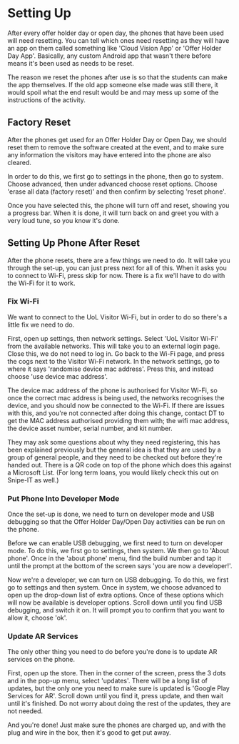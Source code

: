 # Setting Up
After every offer holder day or open day, the phones that have been used will need resetting. 
You can tell which ones need resetting as they will have an app on them called something like 'Cloud Vision App' or 'Offer Holder Day App'. 
Basically, any custom Android app that wasn't there before means it's been used as needs to be reset.

The reason we reset the phones after use is so that the students can make the app themselves.
If the old app someone else made was still there, it would spoil what the end result would be and may mess up some of the instructions of the activity. 

## Factory Reset
After the phones get used for an Offer Holder Day or Open Day, we should reset them to remove the software created at the event,
and to make sure any information the visitors may have entered into the phone are also cleared.

In order to do this, we first go to settings in the phone, then go to system. Choose advanced, then under advanced choose reset options.
Choose 'erase all data (factory reset)' and then confirm by selecting 'reset phone'.

Once you have selected this, the phone will turn off and reset, showing you a progress bar. When it is done, it will turn back on and greet you with a very loud tune, so you know it's done.

## Setting Up Phone After Reset
After the phone resets, there are a few things we need to do. It will take you through the set-up, you can just press next for all of this. When it asks you to connect to Wi-Fi,
press skip for now. There is a fix we'll have to do with the Wi-Fi for it to work.

### Fix Wi-Fi
We want to connect to the UoL Visitor Wi-Fi, but in order to do so there's a little fix we need to do.

First, open up settings, then network settings. Select 'UoL Visitor Wi-Fi' from the available networks. This will take you to an external login page.
Close this, we do not need to log in. Go back to the Wi-Fi page, and press the cogs next to the Visitor Wi-Fi network.
In the network settings, go to where it says 'randomise device mac address'. Press this, and instead choose 'use device mac address'.

The device mac address of the phone is authorised for Visitor Wi-Fi, so once the correct mac address is being used, the networks recognises the device, and you should now be connected to the Wi-Fi.
If there are issues with this, and you're not connected after doing this change, contact DT to get the MAC address authorised providing them with; the wifi mac address, the device asset number, serial number, and kit number.

They may ask some questions about why they need registering, this has been explained previously but the general idea is that they are used by a group of general people, and they need to be checked out before they're handed out. There is a QR code on top of the phone which does this against a Microsoft List. (For long term loans, you would likely check this out on Snipe-IT as well.)

### Put Phone Into Developer Mode
Once the set-up is done, we need to turn on developer mode and USB debugging so that the Offer Holder Day/Open Day activities can be run on the phone.

Before we can enable USB debugging, we first need to turn on developer mode. To do this, we first go to settings, then system.
We then go to 'About phone'. Once in the 'about phone' menu, find the build number and tap it until the prompt at the bottom of the screen says 'you are now a developer!'.

Now we're a developer, we can turn on USB debugging. To do this, we first go to settings and then system. Once in system, we choose advanced to open up the drop-down list of extra options.
Once of these options which will now be available is developer options.
Scroll down until you find USB debugging, and switch it on. It will prompt you to confirm that you want to allow it, choose 'ok'.

### Update AR Services
The only other thing you need to do before you're done is to update AR services on the phone.

First, open up the store. Then in the corner of the screen, press the 3 dots and in the pop-up menu, select 'updates'.
There will be a long list of updates, but the only one you need to make sure is updated is 'Google Play Services for AR'. Scroll down until you find it, press update, and then wait until it's finished.
Do not worry about doing the rest of the updates, they are not needed.

And you're done! Just make sure the phones are charged up, and with the plug and wire in the box, then it's good to get put away. 